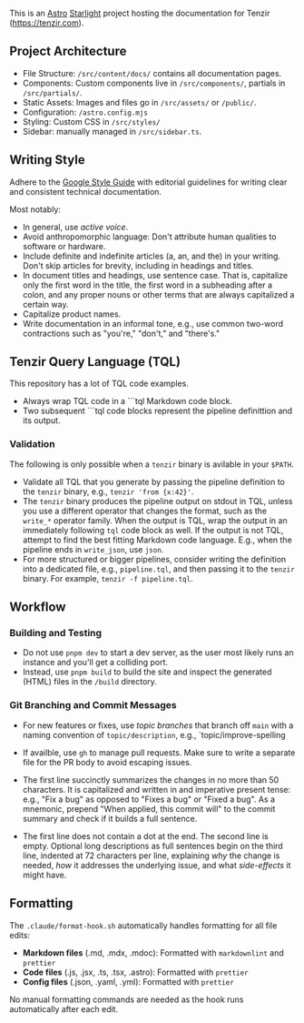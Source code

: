 This is an [Astro](https://astro.build/)
[Starlight](https://starlight.astro.build/) project hosting the documentation
for Tenzir (https://tenzir.com).

## Project Architecture

- File Structure: `/src/content/docs/` contains all documentation pages.
- Components: Custom components live in `/src/components/`, partials in
  `/src/partials/`.
- Static Assets: Images and files go in `/src/assets/` or `/public/`.
- Configuration: `/astro.config.mjs`
- Styling: Custom CSS in `/src/styles/`
- Sidebar: manually managed in `/src/sidebar.ts`.

## Writing Style

Adhere to the [Google Style Guide](https://developers.google.com/style) with
editorial guidelines for writing clear and consistent technical documentation.

Most notably:

- In general, use _active voice_.
- Avoid anthropomorphic language: Don't attribute human qualities to software or
  hardware.
- Include definite and indefinite articles (a, an, and the) in your writing.
  Don't skip articles for brevity, including in headings and titles.
- In document titles and headings, use sentence case. That is, capitalize only
  the first word in the title, the first word in a subheading after a colon, and
  any proper nouns or other terms that are always capitalized a certain way.
- Capitalize product names.
- Write documentation in an informal tone, e.g., use common two-word
  contractions such as "you're," "don't," and "there's."

## Tenzir Query Language (TQL)

This repository has a lot of TQL code examples.

- Always wrap TQL code in a ```tql Markdown code block.
- Two subsequent ```tql code blocks represent the pipeline definittion and its
  output.

### Validation

The following is only possible when a `tenzir` binary is avilable in your
`$PATH`.

- Validate all TQL that you generate by passing the pipeline definition to the
  `tenzir` binary, e.g., `tenzir 'from {x:42}'`.
- The `tenzir` binary produces the pipeline output on stdout in TQL, unless you
  use a different operator that changes the format, such as the `write_*`
  operator family. When the output is TQL, wrap the output in an immediately
  following `tql` code block as well. If the output is not TQL, attempt to find
  the best fitting Markdown code language. E.g., when the pipeline ends in
  `write_json`, use `json`.
- For more structured or bigger pipelines, consider writing the definition into
  a dedicated file, e.g., `pipeline.tql`, and then passing it to the `tenzir`
  binary. For example, `tenzir -f pipeline.tql`.

## Workflow

### Building and Testing

- Do not use `pnpm dev` to start a dev server, as the user most likely runs an
  instance and you'll get a colliding port.
- Instead, use `pnpm build` to build the site and inspect the generated (HTML)
  files in the `/build` directory.

### Git Branching and Commit Messages

- For new features or fixes, use _topic branches_ that branch off `main` with
  a naming convention of `topic/description`, e.g., `topic/improve-spelling

- If availble, use `gh` to manage pull requests. Make sure to write a separate
  file for the PR body to avoid escaping issues.

- The first line succinctly summarizes the changes in no more than 50
  characters. It is capitalized and written in and imperative present tense:
  e.g., "Fix a bug" as opposed to "Fixes a bug" or "Fixed a bug". As a
  mnemonic, prepend "When applied, this commit will" to the commit summary and
  check if it builds a full sentence.

- The first line does not contain a dot at the end. The second line is empty.
  Optional long descriptions as full sentences begin on the third line, indented
  at 72 characters per line, explaining _why_ the change is needed, _how_ it
  addresses the underlying issue, and what _side-effects_ it might have.

## Formatting

The `.claude/format-hook.sh` automatically handles formatting for all file edits:

- **Markdown files** (.md, .mdx, .mdoc): Formatted with `markdownlint` and `prettier`
- **Code files** (.js, .jsx, .ts, .tsx, .astro): Formatted with `prettier`
- **Config files** (.json, .yaml, .yml): Formatted with `prettier`

No manual formatting commands are needed as the hook runs automatically after each edit.
